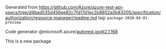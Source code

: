 Generated from https://github.com/Azure/azure-rest-api-specs/tree/d4bad535d456ee82c7fd17d1ec2b8802a0b83205/specification/authorization/resource-manager/readme.md tag: `package-2020-04-01-preview`

Code generator @microsoft.azure/autorest.go@2.1.168

This is a new package